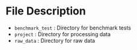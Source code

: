 # **File Description**
* ```benchmark_test``` : Directory for benchmark tests
* ```project``` : Directory for processing data
* ```raw_data``` : Directory for raw data
